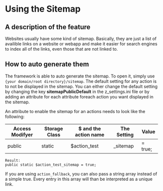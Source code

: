 # Using the Sitemap
## A description of the feature
Websites usually have some kind of sitemap. Basically, they are just a list of availible links on a website or webapp and make it easier for search engines to index all of the links, even those that are not linked to. 

## How to auto generate them
The framework is able to auto generate the sitemap. To open it, simply use `{your domain/root directory}/sitemap`. The default setting for any action is to not be displayed in the sitemap. You can either change the default setting by changing the key **sitemapPublicDefault** in the z_settings.ini file or by adding an attribute for each attribute foreach action you want displayed in the sitemap.

An attribute to enable the sitemap for an actions needs to look like the following:

| Access Modifyer | Storage Class  | $ and the action name   | The Setting | Value   |
| --------------- | -------------- | ----------------------- | ----------- | ------- |
| public          | static         | $action_test            | _sitemap    | = true; |

    Result:
    public static $action_test_sitemap = true;

If you are using `action_fallback`, you can also pass a string array instead of a simple true. Every entry in this array will than be interpreted as a unique link.